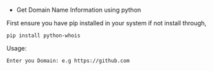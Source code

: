 * Get Domain Name Information using python

First ensure you have pip installed in your system if not install through,

    pip install python-whois

Usage:

    Enter you Domain: e.g https://github.com

